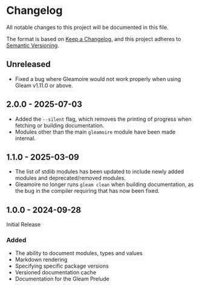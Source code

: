 # Changelog

All notable changes to this project will be documented in this file.

The format is based on [Keep a Changelog](https://keepachangelog.com/en/1.0.0/),
and this project adheres to [Semantic Versioning](https://semver.org/spec/v2.0.0.html).

## Unreleased

- Fixed a bug where Gleamoire would not work properly when using Gleam v1.11.0 or
  above.

## 2.0.0 - 2025-07-03

- Added the `--silent` flag, which removes the printing of progress when fetching
  or building documentation.
- Modules other than the main `gleamoire` module have been made internal.

## 1.1.0 - 2025-03-09

- The list of stdlib modules has been updated to include newly added modules
  and deprecated/removed modules.
- Gleamoire no longer runs `gleam clean` when building documentation, as the bug
  in the compiler requiring that has now been fixed.

## 1.0.0 - 2024-09-28
Initial Release

### Added
- The ability to document modules, types and values
- Markdown rendering
- Specifying specific package versions
- Versioned documentation cache
- Documentation for the Gleam Prelude
